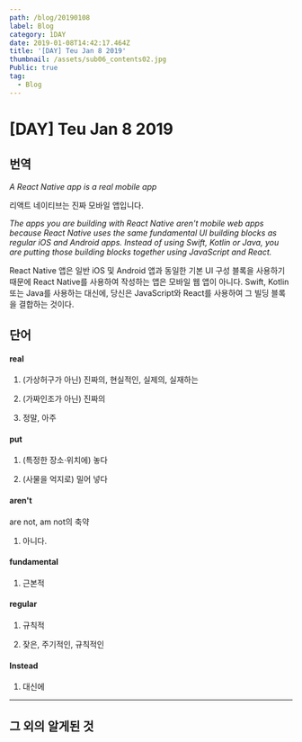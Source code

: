 ```yaml
---
path: /blog/20190108
label: Blog
category: 1DAY
date: 2019-01-08T14:42:17.464Z
title: '[DAY] Teu Jan 8 2019'
thumbnail: /assets/sub06_contents02.jpg
Public: true
tag:
  - Blog
---
```

# [DAY] Teu Jan 8 2019

## 번역

*A React Native app is a real mobile app*

리액트 네이티브는 진짜 모바일 앱입니다.

*The apps you are building with React Native aren't mobile web apps because React Native uses the same fundamental UI building blocks as regular iOS and Android apps. Instead of using Swift, Kotlin or Java, you are putting those building blocks together using JavaScript and React.*

React Native 앱은 일반 iOS 및 Android 앱과 동일한 기본 UI 구성 블록을 사용하기 때문에 React Native를 사용하여 작성하는 앱은 모바일 웹 앱이 아니다. Swift, Kotlin 또는 Java를 사용하는 대신에, 당신은 JavaScript와 React를 사용하여 그 빌딩 블록을 결합하는 것이다.

## 단어

#### real

1. (가상허구가 아닌) 진짜의, 현실적인, 실제의, 실재하는

2. (가짜인조가 아닌) 진짜의

3. 정말, 아주

#### put

1. (특정한 장소·위치에) 놓다

2. (사물을 억지로) 밀어 넣다

#### aren't
are not, am not의 축약

1. 아니다.

#### fundamental

1. 근본적

#### regular

1. 규칙적

2. 잦은, 주기적인, 규칙적인

#### Instead

1. 대신에
- - -

## 그 외의 알게된 것
